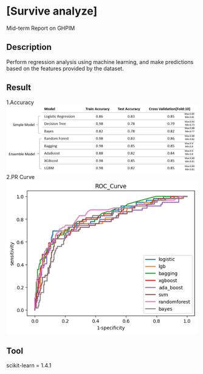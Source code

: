 # [Survive analyze]
Mid-term Report on GHPIM

## Description
Perform regression analysis using machine learning, and make predictions based on the features provided by the dataset.

## Result
1.Accuracy
![image](https://github.com/rainday1029/GHPIM_med/blob/master/result/output2.png)
2.PR Curve
![image](https://github.com/rainday1029/GHPIM_med/blob/master/result/output.png)

## Tool
scikit-learn = 1.4.1
